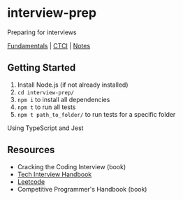 # interview-prep

Preparing for interviews

[Fundamentals](./src/fundamentals/) | [CTCI](./src/ctci/) | [Notes](./NOTES.md)

## Getting Started

1.  Install Node.js (if not already installed)
2.  `cd interview-prep/`
3.  `npm i` to install all dependencies
4.  `npm t` to run all tests
5.  `npm t path_to_folder/` to run tests for a specific folder

Using TypeScript and Jest

## Resources

- Cracking the Coding Interview (book)
- [Tech Interview Handbook](https://github.com/yangshun/tech-interview-handbook)
- [Leetcode](https://leetcode.com)
- Competitive Programmer's Handbook (book)
